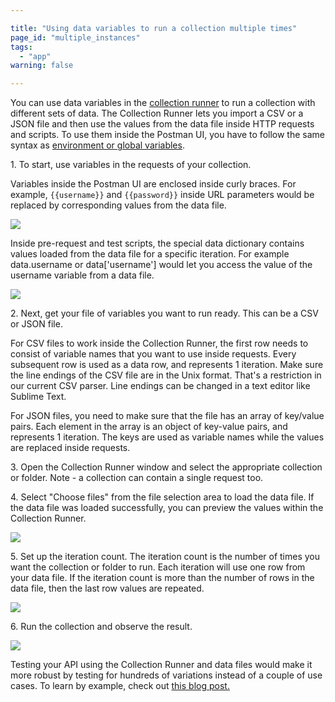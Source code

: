 ```yaml
---

title: "Using data variables to run a collection multiple times"
page_id: "multiple_instances"
tags: 
  - "app"
warning: false

---
```


You can use data variables in the [collection runner][0] to run a collection with different sets of data. The Collection Runner lets you import a CSV or a JSON file and then use the values from the data file inside HTTP requests and scripts. To use them inside the Postman UI, you have to follow the same syntax as [environment or global variables][1].

1\. To start, use variables in the requests of your collection.

Variables inside the Postman UI are enclosed inside curly braces. For example, `{{username}}` and `{{password}}` inside URL parameters would be replaced by corresponding values from the data file.

[![](https://www.postman.com/img/v1/docs/multiple_instances/multiple_instances_1.png)
][2]

Inside pre-request and test scripts, the special data dictionary contains values loaded from the data file for a specific iteration. For example data.username or data\['username'\] would let you access the value of the username variable from a data file.

[![](https://www.postman.com/img/v1/docs/multiple_instances/multiple_instances_2.png)
][3]

2\. Next, get your file of variables you want to run ready. This can be a CSV or JSON file.

For CSV files to work inside the Collection Runner, the first row needs to consist of variable names that you want to use inside requests. Every subsequent row is used as a data row, and represents 1 iteration. Make sure the line endings of the CSV file are in the Unix format. That's a restriction in our current CSV parser. Line endings can be changed in a text editor like Sublime Text.

For JSON files, you need to make sure that the file has an array of key/value pairs. Each element in the array is an object of key-value pairs, and represents 1 iteration. The keys are used as variable names while the values are replaced inside requests.

3\. Open the Collection Runner window and select the appropriate collection or folder. Note - a collection can contain a single request too.

4\. Select "Choose files" from the file selection area to load the data file. If the data file was loaded successfully, you can preview the values within the Collection Runner.

[![](https://www.postman.com/img/v1/docs/multiple_instances/multiple_instances_3.png)
][4]

5\. Set up the iteration count. The iteration count is the number of times you want the collection or folder to run. Each iteration will use one row from your data file. If the iteration count is more than the number of rows in the data file, then the last row values are repeated.

[![](https://www.postman.com/img/v1/docs/multiple_instances/multiple_instances_4.png)
][5]

6\. Run the collection and observe the result.

[![](https://www.postman.com/img/v1/docs/multiple_instances/multiple_instances_5.png)
][6]

Testing your API using the Collection Runner and data files would make it more robust by testing for hundreds of variations instead of a couple of use cases. To learn by example, check out [this blog post.][7]


[0]: http://www.postman.com/docs/running_collections
[1]: http://www.postman.com/docs/environments
[2]: https://www.postman.com/img/v1/docs/multiple_instances/multiple_instances_1.png
[3]: https://www.postman.com/img/v1/docs/multiple_instances/multiple_instances_2.png
[4]: https://www.postman.com/img/v1/docs/multiple_instances/multiple_instances_3.png
[5]: https://www.postman.com/img/v1/docs/multiple_instances/multiple_instances_4.png
[6]: https://www.postman.com/img/v1/docs/multiple_instances/multiple_instances_5.png
[7]: https://blog.postman.com/using-csv-and-json-files-in-the-postman-collection-runner/
